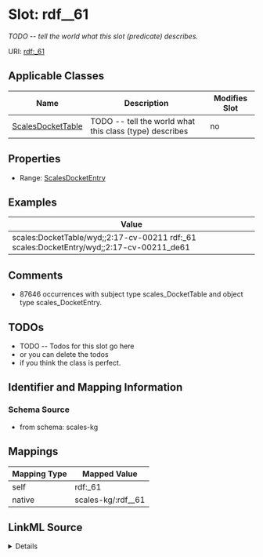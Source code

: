 

# Slot: rdf__61


_TODO -- tell the world what this slot (predicate) describes._





URI: [rdf:_61](http://www.w3.org/1999/02/22-rdf-syntax-ns#_61)



<!-- no inheritance hierarchy -->





## Applicable Classes

| Name | Description | Modifies Slot |
| --- | --- | --- |
| [ScalesDocketTable](../classes/ScalesDocketTable.md) | TODO -- tell the world what this class (type) describes |  no  |







## Properties

* Range: [ScalesDocketEntry](../classes/ScalesDocketEntry.md)






## Examples

| Value |
| --- |
| scales:DocketTable/wyd;;2:17-cv-00211 rdf:_61 scales:DocketEntry/wyd;;2:17-cv-00211_de61 |

## Comments

* 87646 occurrences with subject type scales_DocketTable and object type scales_DocketEntry.

## TODOs

* TODO -- Todos for this slot go here
* or you can delete the todos
* if you think the class is perfect.

## Identifier and Mapping Information







### Schema Source


* from schema: scales-kg




## Mappings

| Mapping Type | Mapped Value |
| ---  | ---  |
| self | rdf:_61 |
| native | scales-kg/:rdf__61 |




## LinkML Source

<details>
```yaml
name: rdf__61
description: TODO -- tell the world what this slot (predicate) describes.
todos:
- TODO -- Todos for this slot go here
- or you can delete the todos
- if you think the class is perfect.
comments:
- 87646 occurrences with subject type scales_DocketTable and object type scales_DocketEntry.
examples:
- value: scales:DocketTable/wyd;;2:17-cv-00211 rdf:_61 scales:DocketEntry/wyd;;2:17-cv-00211_de61
from_schema: scales-kg
rank: 1000
slot_uri: rdf:_61
alias: rdf__61
domain_of:
- scales_DocketTable
range: scales_DocketEntry

```
</details>